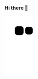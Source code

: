 ### Hi there 👋

<picture>
  <source media="(prefers-color-scheme: dark)" srcset="https://raw.githubusercontent.com/georgehwc/georgehwc/output/github-contribution-grid-snake-dark.svg">
  <source media="(prefers-color-scheme: light)" srcset="https://raw.githubusercontent.com/georgehwc/georgehwc/output/github-contribution-grid-snake.svg">
  <img alt="github contribution grid snake animation" src="https://raw.githubusercontent.com/georgehwc/georgehwc/output/github-contribution-grid-snake.svg">
</picture>


<!--
**georgehwc/georgehwc** is a ✨ _special_ ✨ repository because its `README.md` (this file) appears on your GitHub profile.

Here are some ideas to get you started:

- 🔭 I’m currently working on ...
- 🌱 I’m currently learning ...
- 👯 I’m looking to collaborate on ...
- 🤔 I’m looking for help with ...
- 💬 Ask me about ...
- 📫 How to reach me: ...
- 😄 Pronouns: ...
- ⚡ Fun fact: ...
-->
